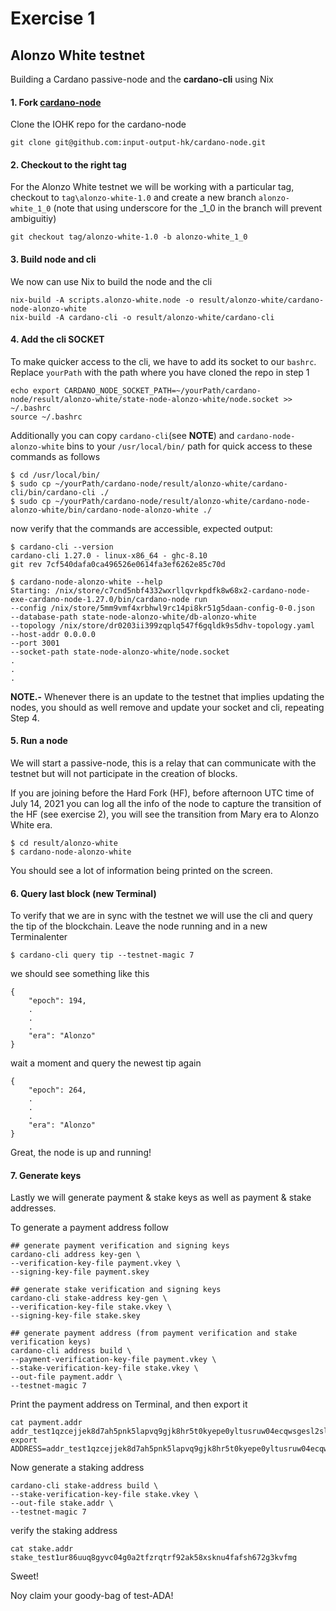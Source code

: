 #  Exercise 1
## Alonzo White testnet

Building a Cardano passive-node and the **cardano-cli** using Nix

#### 1. Fork [cardano-node](https://github.com/input-output-hk/cardano-node)
Clone the IOHK repo for the cardano-node

    git clone git@github.com:input-output-hk/cardano-node.git

#### 2. Checkout to the right tag

For the Alonzo White testnet we will be working with a particular tag, checkout to `tag\alonzo-white-1.0` and create a new branch `alonzo-white_1_0` (note that using underscore for the _1_0 in the branch will prevent ambiguitiy)

    git checkout tag/alonzo-white-1.0 -b alonzo-white_1_0

#### 3. Build node and cli

We now can use Nix to build the node and the cli

    nix-build -A scripts.alonzo-white.node -o result/alonzo-white/cardano-node-alonzo-white
    nix-build -A cardano-cli -o result/alonzo-white/cardano-cli

#### 4. Add the cli SOCKET

To make quicker access to the cli, we have to add its socket to our `bashrc`. Replace `yourPath` with the path where you have cloned the repo in step 1

    echo export CARDANO_NODE_SOCKET_PATH=~/yourPath/cardano-node/result/alonzo-white/state-node-alonzo-white/node.socket >> ~/.bashrc
    source ~/.bashrc

Additionally you can copy `cardano-cli`(see **NOTE**) and `cardano-node-alonzo-white` bins to your `/usr/local/bin/` path for quick access to these commands as follows

```
$ cd /usr/local/bin/
$ sudo cp ~/yourPath/cardano-node/result/alonzo-white/cardano-cli/bin/cardano-cli ./
$ sudo cp ~/yourPath/cardano-node/result/alonzo-white/cardano-node-alonzo-white/bin/cardano-node-alonzo-white ./
```

now verify that the commands are accessible, expected output:

```
$ cardano-cli --version
cardano-cli 1.27.0 - linux-x86_64 - ghc-8.10
git rev 7cf540dafa0ca496526e0614fa3ef6262e85c70d

$ cardano-node-alonzo-white --help
Starting: /nix/store/c7cnd5nbf4332wxrllqvrkpdfk8w68x2-cardano-node-exe-cardano-node-1.27.0/bin/cardano-node run
--config /nix/store/5mm9vmf4xrbhwl9rc14pi8kr51g5daan-config-0-0.json
--database-path state-node-alonzo-white/db-alonzo-white
--topology /nix/store/dr0203ii399zqplq547f6gqldk9s5dhv-topology.yaml
--host-addr 0.0.0.0
--port 3001
--socket-path state-node-alonzo-white/node.socket
.
.
.
```

**NOTE.-** Whenever there is an update to the testnet that implies updating the nodes, you should as well remove and update your socket and cli, repeating Step 4.

#### 5. Run a node

We will start a passive-node, this is a relay that can communicate with the testnet but will not participate in the creation of blocks. 

If you are joining before the Hard Fork (HF), before afternoon UTC time of July 14, 2021 you can log all the info of the node to capture the transition of the HF (see exercise 2), you will see the transition from Mary era to Alonzo White era.

```
$ cd result/alonzo-white
$ cardano-node-alonzo-white
```

You should see a lot of information being printed on the screen.

#### 6. Query last block (new Terminal)

To verify that we are in sync with the testnet we will use the cli and query the tip of the blockchain. Leave the node running and in a new Terminalenter

    $ cardano-cli query tip --testnet-magic 7

we should see something like this

```
{
    "epoch": 194,
    .
    .
    .
    "era": "Alonzo"
}
```

wait a moment and query the newest tip again

```
{
    "epoch": 264,
    .
    .
    .
    "era": "Alonzo"
}
```

Great, the node is up and running!

#### 7. Generate keys

Lastly we will generate payment & stake keys as well as payment & stake addresses. 

To generate a payment address follow

```
## generate payment verification and signing keys
cardano-cli address key-gen \
--verification-key-file payment.vkey \
--signing-key-file payment.skey

## generate stake verification and signing keys
cardano-cli stake-address key-gen \
--verification-key-file stake.vkey \
--signing-key-file stake.skey

## generate payment address (from payment verification and stake verification keys)
cardano-cli address build \
--payment-verification-key-file payment.vkey \
--stake-verification-key-file stake.vkey \
--out-file payment.addr \
--testnet-magic 7
```

Print the payment address on Terminal, and then export it

```
cat payment.addr
addr_test1qzcejjek8d7ah5pnk5lapvq9gjk8hr5t0kyepe0yltusruw04ecqwsgesl2sl65kjyxqkxj24mdgwdpd8e2n6np04u5smq6c3r
export ADDRESS=addr_test1qzcejjek8d7ah5pnk5lapvq9gjk8hr5t0kyepe0yltusruw04ecqwsgesl2sl65kjyxqkxj24mdgwdpd8e2n6np04u5smq6c3r
```

Now generate a staking address

```
cardano-cli stake-address build \
--stake-verification-key-file stake.vkey \
--out-file stake.addr \
--testnet-magic 7
```

verify the staking address

```
cat stake.addr
stake_test1ur86uuq8gyvc04g0a2tfzrqtrf92ak58xsknu4fafsh672g3kvfmg
```

Sweet!

Noy claim your goody-bag of test-ADA!
